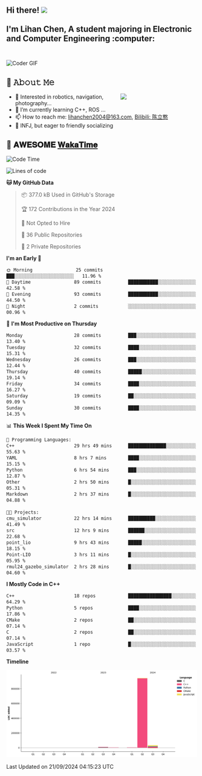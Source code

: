 <h2 align="left">
 <abc>
  <br>Hi there! <img src="https://user-images.githubusercontent.com/42378118/110234147-e3259600-7f4e-11eb-95be-0c4047144dea.gif" width="30"><br>
  <br> I'm Lihan Chen, A student majoring in Electronic and Computer Engineering :computer:<br>
  <br>
 </abc>
</h2>

<img align="center" src="https://media.giphy.com/media/SWoSkN6DxTszqIKEqv/giphy.gif" alt="Coder GIF" width="500">

## :book: 𝙰𝚋𝚘𝚞𝚝 𝙼𝚎

<img align="right" width="40%" src="https://github-readme-stats.vercel.app/api?username=LihanChen2004&show_icons=true&icon_color=CE1D2D&text_color=718096&bg_color=ffffff&hide_title=true" />

- 🌟 Interested in robotics, navigation, photography...
- 🌱 I’m currently learning C++, ROS ... 
- 📫 How to reach me: lihanchen2004@163.com, [Bilibili: 陈立憨](https://space.bilibili.com/170786212)
- 👯 INFJ, but eager to friendly socializing

## 📜 𝐀𝐖𝐄𝐒𝐎𝐌𝐄 [𝐖𝐚𝐤𝐚𝐓𝐢𝐦𝐞](https://github.com/anmol098/waka-readme-stats)

<!--START_SECTION:waka-->
![Code Time](http://img.shields.io/badge/Code%20Time-166%20hrs%2036%20mins-blue)

![Lines of code](https://img.shields.io/badge/From%20Hello%20World%20I%27ve%20Written-990.9%20thousand%20lines%20of%20code-blue)

**🐱 My GitHub Data** 

> 📦 377.0 kB Used in GitHub's Storage 
 > 
> 🏆 172 Contributions in the Year 2024
 > 
> 🚫 Not Opted to Hire
 > 
> 📜 36 Public Repositories 
 > 
> 🔑 2 Private Repositories 
 > 
**I'm an Early 🐤** 

```text
🌞 Morning                25 commits          ███░░░░░░░░░░░░░░░░░░░░░░   11.96 % 
🌆 Daytime                89 commits          ███████████░░░░░░░░░░░░░░   42.58 % 
🌃 Evening                93 commits          ███████████░░░░░░░░░░░░░░   44.50 % 
🌙 Night                  2 commits           ░░░░░░░░░░░░░░░░░░░░░░░░░   00.96 % 
```
📅 **I'm Most Productive on Thursday** 

```text
Monday                   28 commits          ███░░░░░░░░░░░░░░░░░░░░░░   13.40 % 
Tuesday                  32 commits          ████░░░░░░░░░░░░░░░░░░░░░   15.31 % 
Wednesday                26 commits          ███░░░░░░░░░░░░░░░░░░░░░░   12.44 % 
Thursday                 40 commits          █████░░░░░░░░░░░░░░░░░░░░   19.14 % 
Friday                   34 commits          ████░░░░░░░░░░░░░░░░░░░░░   16.27 % 
Saturday                 19 commits          ██░░░░░░░░░░░░░░░░░░░░░░░   09.09 % 
Sunday                   30 commits          ████░░░░░░░░░░░░░░░░░░░░░   14.35 % 
```


📊 **This Week I Spent My Time On** 

```text
💬 Programming Languages: 
C++                      29 hrs 49 mins      ██████████████░░░░░░░░░░░   55.63 % 
YAML                     8 hrs 7 mins        ████░░░░░░░░░░░░░░░░░░░░░   15.15 % 
Python                   6 hrs 54 mins       ███░░░░░░░░░░░░░░░░░░░░░░   12.87 % 
Other                    2 hrs 50 mins       █░░░░░░░░░░░░░░░░░░░░░░░░   05.31 % 
Markdown                 2 hrs 37 mins       █░░░░░░░░░░░░░░░░░░░░░░░░   04.88 % 

🐱‍💻 Projects: 
cmu_simulator            22 hrs 14 mins      ██████████░░░░░░░░░░░░░░░   41.49 % 
src                      12 hrs 9 mins       ██████░░░░░░░░░░░░░░░░░░░   22.68 % 
point_lio                9 hrs 43 mins       █████░░░░░░░░░░░░░░░░░░░░   18.15 % 
Point-LIO                3 hrs 11 mins       █░░░░░░░░░░░░░░░░░░░░░░░░   05.95 % 
rmul24_gazebo_simulator  2 hrs 28 mins       █░░░░░░░░░░░░░░░░░░░░░░░░   04.60 % 
```

**I Mostly Code in C++** 

```text
C++                      18 repos            ████████████████░░░░░░░░░   64.29 % 
Python                   5 repos             ████░░░░░░░░░░░░░░░░░░░░░   17.86 % 
CMake                    2 repos             ██░░░░░░░░░░░░░░░░░░░░░░░   07.14 % 
C                        2 repos             ██░░░░░░░░░░░░░░░░░░░░░░░   07.14 % 
JavaScript               1 repo              █░░░░░░░░░░░░░░░░░░░░░░░░   03.57 % 
```



**Timeline**

![Lines of Code chart](https://raw.githubusercontent.com/LihanChen2004/LihanChen2004/main/assets/bar_graph.png)


 Last Updated on 21/09/2024 04:15:23 UTC
<!--END_SECTION:waka-->

<!--
**LihanChen2004/LihanChen2004** is a ✨ _special_ ✨ repository because its `README.md` (this file) appears on your GitHub profile.

Here are some ideas to get you started:

- 🔭 I’m currently working on ...
- 🌱 I’m currently learning ...
- 👯 I’m looking to collaborate on ...
- 🤔 I’m looking for help with ...
- 💬 Ask me about ...
- 📫 How to reach me: ...
- 😄 Pronouns: ...
- ⚡ Fun fact: ...
-->

